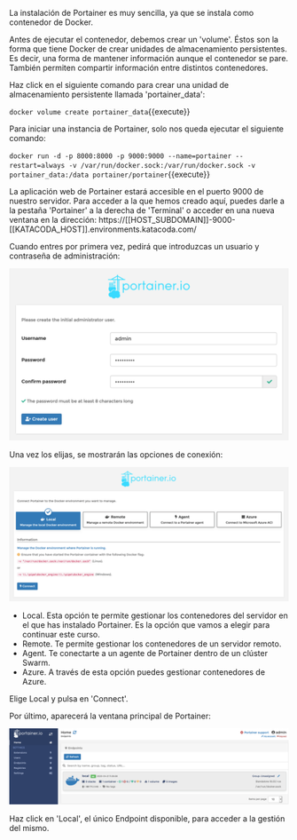La instalación de Portainer es muy sencilla, ya que se instala como contenedor de Docker.

Antes de ejecutar el contenedor, debemos crear un 'volume'. Éstos son la forma que tiene Docker de crear unidades de almacenamiento persistentes. Es decir, una forma de mantener información aunque el contenedor se pare. También permiten compartir información entre distintos contenedores.

Haz click en el siguiente comando para crear una unidad de almacenamiento persistente llamada 'portainer_data':

`docker volume create portainer_data`{{execute}}

Para iniciar una instancia de Portainer, solo nos queda ejecutar el siguiente comando:

`docker run -d -p 8000:8000 -p 9000:9000 --name=portainer --restart=always -v /var/run/docker.sock:/var/run/docker.sock -v portainer_data:/data portainer/portainer`{{execute}}

La aplicación web de Portainer estará accesible en el puerto 9000 de nuestro servidor. Para acceder a la que hemos creado aquí, puedes darle a la pestaña 'Portainer' a la derecha de 'Terminal' o acceder en una nueva ventana en la dirección: https://[[HOST_SUBDOMAIN]]-9000-[[KATACODA_HOST]].environments.katacoda.com/

Cuando entres por primera vez, pedirá que introduzcas un usuario y contraseña de administración:

![Usuario y contraseña de Portainer](https://raw.githubusercontent.com/DavidLMS/katacoda-scenarios/master/portainer/assets/user-pass-portainer.png)

Una vez los elijas, se mostrarán las opciones de conexión:

![Conexión de Portainer](https://raw.githubusercontent.com/DavidLMS/katacoda-scenarios/master/portainer/assets/conexion-portainer.png)

- Local. Esta opción te permite gestionar los contenedores del servidor en el que has instalado Portainer. Es la opción que vamos a elegir para continuar este curso.
- Remote. Te permite gestionar los contenedores de un servidor remoto.
- Agent. Te conectarte a un agente de Portainer dentro de un clúster Swarm.
- Azure. A través de esta opción puedes gestionar contenedores de Azure.

Elige Local y pulsa en 'Connect'.

Por último, aparecerá la ventana principal de Portainer:

![Página principal de Portainer](https://raw.githubusercontent.com/DavidLMS/katacoda-scenarios/master/portainer/assets/principal-portainer.png)

Haz click en 'Local', el único Endpoint disponible, para acceder a la gestión del mismo.
